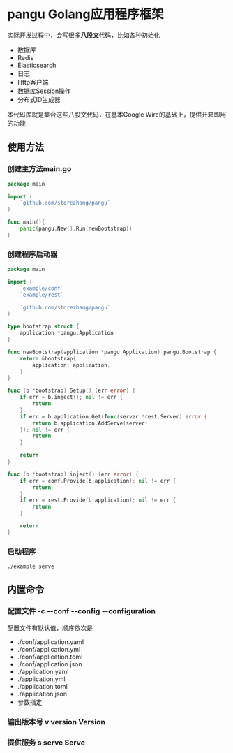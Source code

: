 # pangu Golang应用程序框架

实际开发过程中，会写很多**八股文**代码，比如各种初始化

- 数据库
- Redis
- Elasticsearch
- 日志
- Http客户端
- 数据库Session操作
- 分布式ID生成器

本代码库就是集合这些八股文代码，在基本Google Wire的基础上，提供开箱即用的功能

## 使用方法

### 创建主方法main.go

```go
package main

import (
	`github.com/storezhang/pangu`
)

func main(){
	panic(pangu.New().Run(newBootstrap))
}
```

### 创建程序启动器

```go
package main

import (
	`example/conf`
	`example/rest`

	`github.com/storezhang/pangu`
)

type bootstrap struct {
	application *pangu.Application
}

func newBootstrap(application *pangu.Application) pangu.Bootstrap {
	return &bootstrap{
		application: application,
	}
}

func (b *bootstrap) Setup() (err error) {
	if err = b.inject(); nil != err {
		return
	}
	if err = b.application.Get(func(server *rest.Server) error {
		return b.application.AddServe(server)
	}); nil != err {
		return
	}

	return
}

func (b *bootstrap) inject() (err error) {
	if err = conf.Provide(b.application); nil != err {
		return
	}
	if err = rest.Provide(b.application); nil != err {
		return
	}

	return
}

```

### 启动程序

```shell
./example serve
```

## 内置命令

### 配置文件 -c --conf --config --configuration

配置文件有默认值，顺序依次是

- ./conf/application.yaml
- ./conf/application.yml
- ./conf/application.toml
- ./conf/application.json
- ./application.yaml
- ./application.yml
- ./application.toml
- ./application.json
- 参数指定

### 输出版本号 v version Version

### 提供服务 s serve Serve
